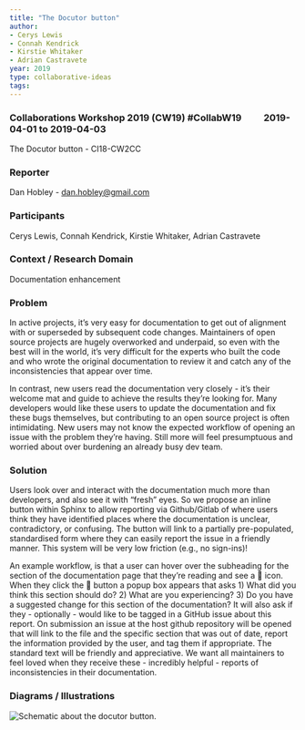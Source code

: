 ```yaml
---
title: "The Docutor button"
author:
- Cerys Lewis
- Connah Kendrick
- Kirstie Whitaker
- Adrian Castravete
year: 2019
type: collaborative-ideas
tags:
---
```



### Collaborations Workshop 2019 (CW19) #CollabW19          2019-04-01 to 2019-04-03

The Docutor button - CI18-CW2CC


### **Reporter**

Dan Hobley - dan.hobley@gmail.com


### **Participants**

Cerys Lewis, Connah Kendrick, Kirstie Whitaker, Adrian Castravete


### **Context / Research Domain**

Documentation enhancement


### **Problem**

In active projects, it’s very easy for documentation to get out of alignment with or superseded by subsequent code changes. Maintainers of open source projects are hugely overworked and underpaid, so even with the best will in the world, it’s very difficult for the experts who built the code and who wrote the original documentation to review it and catch any of the inconsistencies that appear over time.

In contrast, new users read the documentation very closely - it’s their welcome mat and guide to achieve the results they’re looking for. Many developers would like these users to update the documentation and fix these bugs themselves, but contributing to an open source project is often intimidating. New users may not know the expected workflow of opening an issue with the problem they’re having. Still more will feel presumptuous and worried about over burdening an already busy dev team.


### **Solution**

Users look over and interact with the documentation much more than developers, and also see it with “fresh” eyes. So we propose an inline button within Sphinx to allow reporting via Github/Gitlab of where users think they have identified places where the documentation is unclear, contradictory, or confusing. The button will link to a partially pre-populated, standardised form where they can easily report the issue in a friendly manner. This system will be very low friction (e.g., no sign-ins)!

An example workflow, is that a user can hover over the subheading for the section of the documentation page that they’re reading and see a 🤔 icon. When they click the 🤔 button a popup box appears that asks 1) What did you think this section should do? 2) What are you experiencing? 3) Do you have a suggested change for this section of the documentation? It will also ask if they - optionally - would like to be tagged in a GitHub issue about this report. On submission an issue at the host github repository will be opened that will link to the file and the specific section that was out of date, report the information provided by the user, and tag them if appropriate. The standard text will be friendly and appreciative. We want all maintainers to feel loved when they receive these - incredibly helpful - reports of inconsistencies in their documentation.


### **Diagrams / Illustrations**

![Schematic about the docutor button.](../images/cw19-docutor.jpg)